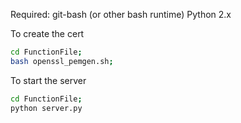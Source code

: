 Required:
git-bash (or other bash runtime)
Python 2.x

To create the cert

```sh
cd FunctionFile;
bash openssl_pemgen.sh;
```

To start the server

```sh
cd FunctionFile;
python server.py
```
